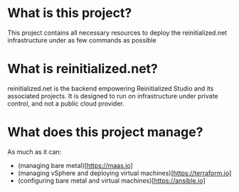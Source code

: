 # What is this project?
This project contains all necessary resources to deploy the reinitialized.net infrastructure under as few commands as possible

# What is reinitialized.net?
reinitialized.net is the backend empowering Reinitialized Studio and its associated projects. It is designed to run on infrastructure under private control, and not a public cloud provider.

# What does this project manage?
As much as it can:
- (managing bare metal)[https://maas.io]
- (managing vSphere and deploying virtual machines)[https://terraform.io]
- (configuring bare metal and virtual machines)[https://ansible.io]